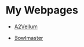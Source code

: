 # My Webpages
* [A2Vellum](http://www.bhlai.com/A2Vellum)

* [Bowlmaster](http://www.bhlai.com/bowlmaster-web)
